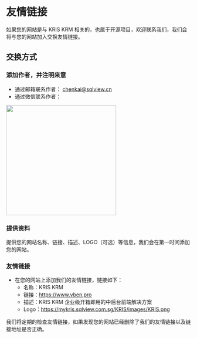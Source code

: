# 友情链接

如果您的网站是与 KRIS KRM 相关的，也属于开源项目，欢迎联系我们，我们会将与您的网站加入交换友情链接。

## 交换方式

### 添加作者，并注明来意

- 通过邮箱联系作者： [chenkai@sqlview.cn](mailto:chenkai@sqlview.cn)
- 通过微信联系作者：

 <img src="https://unpkg.com/@vbenjs/static-source@0.1.7/source/wechat.jpg" style="width: 300px;"/>

### 提供资料

提供您的网站名称、链接、描述、LOGO（可选）等信息，我们会在第一时间添加您的网站。

### 友情链接

- 在您的网站上添加我们的友情链接，链接如下：
  - 名称：KRIS KRM
  - 链接：https://www.vben.pro
  - 描述：KRIS KRM 企业级开箱即用的中后台前端解决方案
  - Logo：https://mykris.sqlview.com.sg/KRIS/images/KRIS.png

我们将定期的检查友情链接，如果发现您的网站已经删除了我们的友情链接以及链接地址是否正确。
